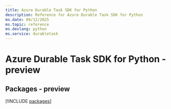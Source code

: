 ```yaml
---
title: Azure Durable Task SDK for Python
description: Reference for Azure Durable Task SDK for Python
ms.date: 09/12/2025
ms.topic: reference
ms.devlang: python
ms.service: durabletask
---
```

# Azure Durable Task SDK for Python - preview
## Packages - preview
[!INCLUDE [packages](durable-task-index.md)]
